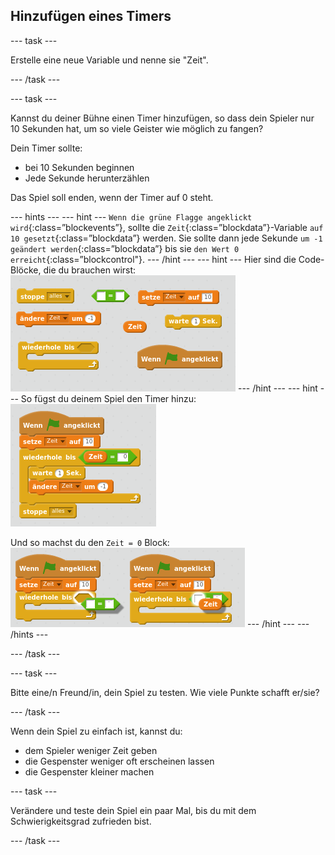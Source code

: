 ## Hinzufügen eines Timers

\--- task \---

Erstelle eine neue Variable und nenne sie "Zeit".

\--- /task \---

\--- task \---

Kannst du deiner Bühne einen Timer hinzufügen, so dass dein Spieler nur 10 Sekunden hat, um so viele Geister wie möglich zu fangen?

Dein Timer sollte:

+ bei 10 Sekunden beginnen
+ Jede Sekunde herunterzählen

Das Spiel soll enden, wenn der Timer auf 0 steht.

\--- hints \--- \--- hint \--- `Wenn die grüne Flagge angeklickt wird`{:class=”blockevents”}, sollte die `Zeit`{:class=”blockdata”}-Variable `auf 10 gesetzt`{:class=”blockdata”} werden. Sie sollte dann jede Sekunde `um -1 geändert werden`{:class=”blockdata”} bis sie `den Wert 0 erreicht`{:class=”blockcontrol"}. \--- /hint \--- \--- hint \--- Hier sind die Code-Blöcke, die du brauchen wirst: ![screenshot](images/ghost-timer-blocks.png) \--- /hint \--- \--- hint \--- So fügst du deinem Spiel den Timer hinzu: ![Screenshot](images/ghost-timer-code.png)

Und so machst du den `Zeit = 0` Block: ![screenshot](images/ghost-timer-help.png) \--- /hint \--- \--- /hints \---

\--- /task \---

\--- task \---

Bitte eine/n Freund/in, dein Spiel zu testen. Wie viele Punkte schafft er/sie?

\--- /task \---

Wenn dein Spiel zu einfach ist, kannst du:

+ dem Spieler weniger Zeit geben
+ die Gespenster weniger oft erscheinen lassen
+ die Gespenster kleiner machen

\--- task \---

Verändere und teste dein Spiel ein paar Mal, bis du mit dem Schwierigkeitsgrad zufrieden bist.

\--- /task \---